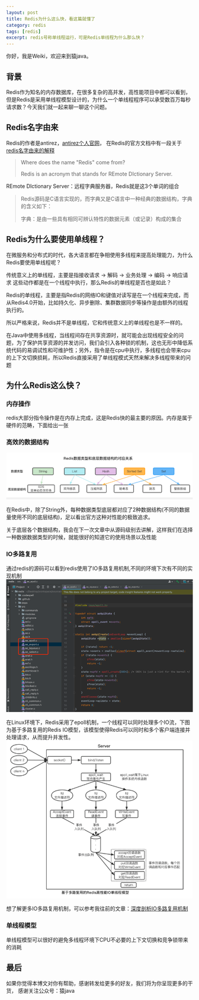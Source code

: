 ```yaml
---
layout: post
title: Redis为什么这么快，看这篇就懂了
category: redis
tags: [redis]
excerpt: redis号称单线程运行，可是Redis单线程为什么那么快？
--- 
```

你好，我是Weiki，欢迎来到猿java。

## 背景
 Redis作为知名的内存数据库，在很多复杂的高并发，高性能项目中都可以看到，但是Redis是采用单线程模型设计的，为什么一个单线程程序可以承受数百万每秒请求数？今天我们就一起来聊一聊这个问题。

## Redis名字由来
Redis的作者是antirez，[antirez个人官网](http://antirez.com/)，
在Redis的官方文档中有一段关于 [redis名字由来的解释](https://redis.io/docs/getting-started/faq/#redis-is-single-threaded-how-can-i-exploit-multiple-cpu--cores)
> Where does the name "Redis" come from?
> 
> Redis is an acronym that stands for REmote DIctionary Server.

REmote DIctionary Server：远程字典服务器，Redis就是这3个单词的组合

> Redis源码是C语言实现的，而字典又是C语言中一种经典的数据结构，字典的含义如下：
> 
> 字典：是由一些具有相同可辨认特性的数据元素（或记录）构成的集合


## Redis为什么要使用单线程？

在微服务和分布式的时代，各大语言都在争相使用多线程来提高处理能力，为什么Redis要使用单线程呢？

传统意义上的单线程，主要是指接收请求 -> 解码 -> 业务处理 -> 编码 -> 响应请求 这些动作都是在一个线程中执行，那么Redis的单线程是否也是如此？

Redis的单线程，主要是指Redis的网络IO和键值对读写是在一个线程来完成，而从Redis4.0开始，比如持久化、异步删除、集群数据同步等操作是由额外的线程执行的。

所以严格来说，Redis并不是单线程，它和传统意义上的单线程也是不一样的。

在Java中使用多线程，当线程间存在共享资源时，就可能会出现线程安全的问题，为了保护共享资源的并发访问，我们会引入各种锁的机制，这也无形中降低系统代码的易调试性和可维护性；另外，指令是在cpu中执行，多线程也会带来cpu的上下文切换损耗，所以Redis直接采用了单线程模式天然来解决多线程带来的问题



## 为什么Redis这么快？
### 内存操作
redis大部分指令操作是在内存上完成，这是Redis快的最主要的原因。内存是属于硬件的范畴，下面给出一张

### 高效的数据结构

![img.png](../../assets/md/redis/data.png)

在Redis中，除了String外，每种数据类型底层都对应了2种数据结构(不同的数据量使用不同的底层结构)，足以看出官方这种对性能的极致追求。

关于底层各个数据结构，我会在下一次文章中从源码级别去讲解，这样我们在选择一种数据数据类型的时候，就能很好的知道它的使用场景以及性能


### IO多路复用
通过redis的源码可以看到redis使用了IO多路复用机制,不同的环境下次有不同的实现机制
![img.png](../../assets/md/redis/iomu.png)

在Linux环境下，Redis采用了epoll机制，一个线程可以同时处理多个IO流，下图为基于多路复用的Redis IO模型，该模型使得Redis可以同时和多个客户端连接并处理请求，从而提升并发性。
![img.png](../../assets/md/redis/redisio.png)

想了解更多IO多路复用机制，可以参考我往前的文章：[深度剖析IO多路复用机制](https://mp.weixin.qq.com/s?__biz=MzIwNDAyOTI2Nw==&mid=2247483861&idx=1&sn=5d47f77b3c863cd615dc071a189f620d&chksm=96c72de9a1b0a4ff463752074ea8137b00e2a5e3511cde1c46e81e11727e5316239e412fd83d&token=210527247&lang=zh_CN#rd)

### 单线程模型
单线程模型可以很好的避免多线程环境下CPU不必要的上下文切换和竞争锁带来的消耗


## 最后
如果你觉得本博文对你有帮助，感谢转发给更多的好友，我们将为你呈现更多的干货， 感谢关注公众号：猿java


